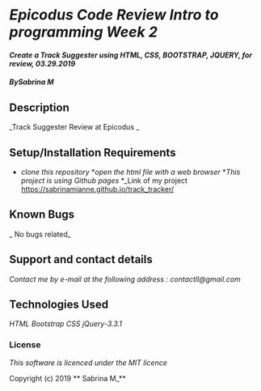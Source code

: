 # _Epicodus Code Review Intro to programming Week 2_

#### _Create a Track Suggester using HTML, CSS, BOOTSTRAP, JQUERY, for review, 03.29.2019_

#### _By**Sabrina M**_

## Description

_Track Suggester Review at Epicodus _

## Setup/Installation Requirements

* _clone this repository_
*_open the html file with a web browser_
*_This project is using Github pages_
*_Link of my project https://sabrinamianne.github.io/track_tracker/



## Known Bugs

_ No bugs related_

## Support and contact details

_Contact me by e-mail at the following address : contactll@gmail.com_

## Technologies Used

_HTML_
_Bootstrap_
_CSS_
_jQuery-3.3.1_



### License

*This software is licenced under the MIT licence*

Copyright (c) 2019 ** Sabrina M_**
